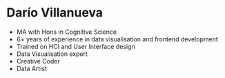 # Darío Villanueva

* MA with Hons in Cognitive Science
* 6+ years of experience in data visualisation and frontend development
* Trained on HCI and User Interface design
* Data Visualisation expert
* Creative Coder
* Data Artist